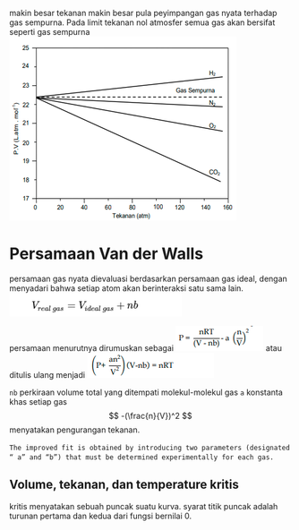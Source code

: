 makin besar tekanan makin besar pula peyimpangan gas nyata terhadap gas sempurna. Pada limit tekanan nol atmosfer semua gas akan bersifat seperti gas sempurna 
![3985cedffa8a39e0b064c23a78aa2aae.png](../../../../_resources/3985cedffa8a39e0b064c23a78aa2aae.png)

# Persamaan Van der Walls
persamaan gas nyata dievaluasi berdasarkan persamaan gas ideal, dengan menyadari bahwa setiap atom akan berinteraksi satu sama lain.
![ebd34b71df1b5c3c4b23a75a521ae423.png](../../../../_resources/ebd34b71df1b5c3c4b23a75a521ae423.png)

persamaan menurutnya dirumuskan sebagai 
![18cb8ccc08df3a05e88d5de9537a50d8.png](../../../../_resources/18cb8ccc08df3a05e88d5de9537a50d8.png)
atau ditulis ulang menjadi 
![2ff0d7c7ac86cb5dd4d1b67fb6564aba.png](../../../../_resources/2ff0d7c7ac86cb5dd4d1b67fb6564aba.png)

`nb` perkiraan volume total yang ditempati molekul-molekul gas
`a` konstanta khas setiap gas
$$ -(\frac{n}{V})^2 $$
menyatakan pengurangan tekanan. 

`The improved fit is obtained by introducing two parameters (designated “ a” and “b”) that must be determined experimentally for each gas.`

## Volume, tekanan, dan temperature kritis
kritis menyatakan sebuah puncak suatu kurva. syarat titik puncak adalah turunan pertama dan kedua dari fungsi bernilai 0.


